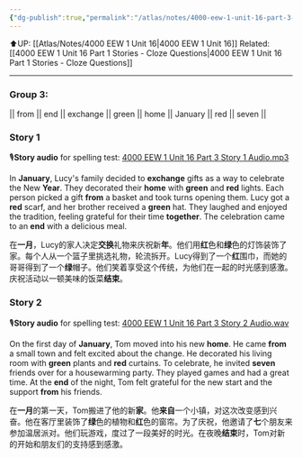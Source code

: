 ```yaml
---
{"dg-publish":true,"permalink":"/atlas/notes/4000-eew-1-unit-16-part-3-stories/","noteIcon":""}
---
```


⬆️UP: [[Atlas/Notes/4000 EEW 1 Unit 16\|4000 EEW 1 Unit 16]]
Related: [[4000 EEW 1 Unit 16 Part 1 Stories - Cloze Questions\|4000 EEW 1 Unit 16 Part 1 Stories - Cloze Questions]]

---
### Group 3: 
|| from || end || exchange || green || home || January || red || seven ||

### Story 1
🎙️**Story audio** for spelling test: [4000 EEW 1 Unit 16 Part 3 Story 1 Audio.mp3](https://drive.google.com/file/d/1KeTPg43LYQ5sf2eVMbVZznexkLpDne3J/view?usp=drive_link)

In **January**, Lucy's family decided to **exchange** gifts as a way to celebrate the New **Year**. They decorated their **home** with **green** and **red** lights. Each person picked a gift **from** a basket and took turns opening them. Lucy got a **red** scarf, and her brother received a **green** hat. They laughed and enjoyed the tradition, feeling grateful for their time **together**. The celebration came to an **end** with a delicious meal.

在**一月**，Lucy的家人决定**交换**礼物来庆祝新**年**。他们用**红**色和**绿**色的灯饰装饰了家。每个人从一个篮子里挑选礼物，轮流拆开。Lucy得到了一个**红**围巾，而她的哥哥得到了一个**绿**帽子。他们笑着享受这个传统，为他们在一起的时光感到感激。庆祝活动以一顿美味的饭菜**结束**。


### Story 2
🎙️**Story audio** for spelling test: [4000 EEW 1 Unit 16 Part 3 Story 2 Audio.wav](https://drive.google.com/file/d/1mML-sbLyH4lkUy1w7Ibw4ch26UV7UA32/view?usp=drive_link)

On the first day of **January**, Tom moved into his new **home**. He came **from** a small town and felt excited about the change. He decorated his living room with **green** plants and **red** curtains. To celebrate, he invited **seven** friends over for a housewarming party. They played games and had a great time. At the **end** of the night, Tom felt grateful for the new start and the support **from** his friends.

在**一月**的第一天，Tom搬进了他的新**家**。他**来自**一个小镇，对这次改变感到兴奋。他在客厅里装饰了**绿**色的植物和**红**色的窗帘。为了庆祝，他邀请了**七**个朋友来参加温居派对。他们玩游戏，度过了一段美好的时光。在夜晚**结束**时，Tom对新的开始和朋友们的支持感到感激。